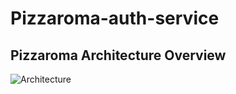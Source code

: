 # Pizzaroma-auth-service

## Pizzaroma Architecture Overview

![Architecture](https://github.com/Zahid-Sarang/Pizzaroma-auth-service/assets/88975408/812f65a6-5235-4da0-a3c6-73ae72e2a1b3)
